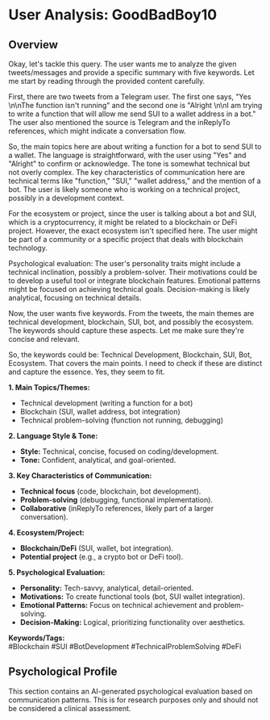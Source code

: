 # User Analysis: GoodBadBoy10

## Overview

<think>
Okay, let's tackle this query. The user wants me to analyze the given tweets/messages and provide a specific summary with five keywords. Let me start by reading through the provided content carefully.

First, there are two tweets from a Telegram user. The first one says, "Yes \n\nThe function isn't running" and the second one is "Alright \n\nI am trying to write a function that will allow me send SUI to a wallet address in a bot." The user also mentioned the source is Telegram and the inReplyTo references, which might indicate a conversation flow.

So, the main topics here are about writing a function for a bot to send SUI to a wallet. The language is straightforward, with the user using "Yes" and "Alright" to confirm or acknowledge. The tone is somewhat technical but not overly complex. The key characteristics of communication here are technical terms like "function," "SUI," "wallet address," and the mention of a bot. The user is likely someone who is working on a technical project, possibly in a development context.

For the ecosystem or project, since the user is talking about a bot and SUI, which is a cryptocurrency, it might be related to a blockchain or DeFi project. However, the exact ecosystem isn't specified here. The user might be part of a community or a specific project that deals with blockchain technology.

Psychological evaluation: The user's personality traits might include a technical inclination, possibly a problem-solver. Their motivations could be to develop a useful tool or integrate blockchain features. Emotional patterns might be focused on achieving technical goals. Decision-making is likely analytical, focusing on technical details.

Now, the user wants five keywords. From the tweets, the main themes are technical development, blockchain, SUI, bot, and possibly the ecosystem. The keywords should capture these aspects. Let me make sure they're concise and relevant.

So, the keywords could be: Technical Development, Blockchain, SUI, Bot, Ecosystem. That covers the main points. I need to check if these are distinct and capture the essence. Yes, they seem to fit.
</think>

**1. Main Topics/Themes:**  
- Technical development (writing a function for a bot)  
- Blockchain (SUI, wallet address, bot integration)  
- Technical problem-solving (function not running, debugging)  

**2. Language Style & Tone:**  
- **Style:** Technical, concise, focused on coding/development.  
- **Tone:** Confident, analytical, and goal-oriented.  

**3. Key Characteristics of Communication:**  
- **Technical focus** (code, blockchain, bot development).  
- **Problem-solving** (debugging, functional implementation).  
- **Collaborative** (inReplyTo references, likely part of a larger conversation).  

**4. Ecosystem/Project:**  
- **Blockchain/DeFi** (SUI, wallet, bot integration).  
- **Potential project** (e.g., a crypto bot or DeFi tool).  

**5. Psychological Evaluation:**  
- **Personality:** Tech-savvy, analytical, detail-oriented.  
- **Motivations:** To create functional tools (bot, SUI wallet integration).  
- **Emotional Patterns:** Focus on technical achievement and problem-solving.  
- **Decision-Making:** Logical, prioritizing functionality over aesthetics.  

**Keywords/Tags:**  
#Blockchain #SUI #BotDevelopment #TechnicalProblemSolving #DeFi

## Psychological Profile

This section contains an AI-generated psychological evaluation based on communication patterns. This is for research purposes only and should not be considered a clinical assessment.